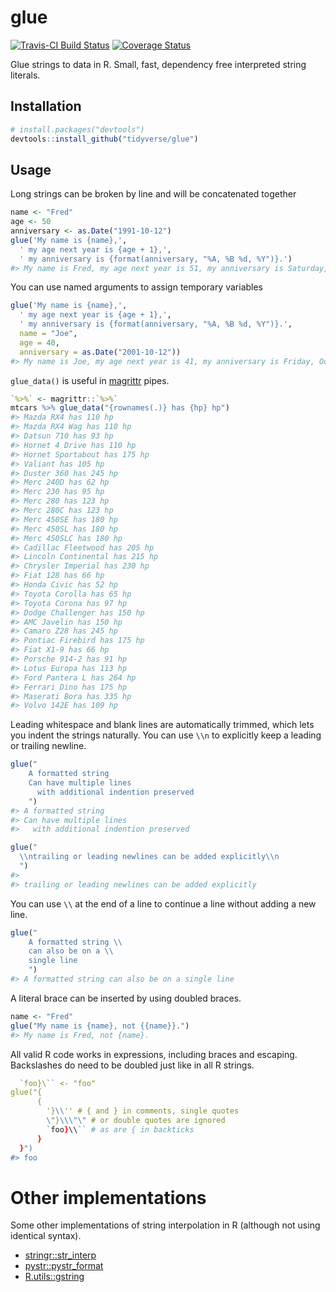 
<!-- README.md is generated from README.Rmd. Please edit that file -->
glue
====

[![Travis-CI Build Status](https://travis-ci.org/tidyverse/glue.svg?branch=master)](https://travis-ci.org/tidyverse/glue) [![Coverage Status](https://img.shields.io/codecov/c/github/tidyverse/glue/master.svg)](https://codecov.io/github/tidyverse/glue?branch=master)

Glue strings to data in R. Small, fast, dependency free interpreted string literals.

Installation
------------

``` r
# install.packages("devtools")
devtools::install_github("tidyverse/glue")
```

Usage
-----

Long strings can be broken by line and will be concatenated together

``` r
name <- "Fred"
age <- 50
anniversary <- as.Date("1991-10-12")
glue('My name is {name},',
  ' my age next year is {age + 1},',
  ' my anniversary is {format(anniversary, "%A, %B %d, %Y")}.')
#> My name is Fred, my age next year is 51, my anniversary is Saturday, October 12, 1991.
```

You can use named arguments to assign temporary variables

``` r
glue('My name is {name},',
  ' my age next year is {age + 1},',
  ' my anniversary is {format(anniversary, "%A, %B %d, %Y")}.',
  name = "Joe",
  age = 40,
  anniversary = as.Date("2001-10-12"))
#> My name is Joe, my age next year is 41, my anniversary is Friday, October 12, 2001.
```

`glue_data()` is useful in [magrittr](https://cran.r-project.org/package=magrittr) pipes.

``` r
`%>%` <- magrittr::`%>%`
mtcars %>% glue_data("{rownames(.)} has {hp} hp")
#> Mazda RX4 has 110 hp
#> Mazda RX4 Wag has 110 hp
#> Datsun 710 has 93 hp
#> Hornet 4 Drive has 110 hp
#> Hornet Sportabout has 175 hp
#> Valiant has 105 hp
#> Duster 360 has 245 hp
#> Merc 240D has 62 hp
#> Merc 230 has 95 hp
#> Merc 280 has 123 hp
#> Merc 280C has 123 hp
#> Merc 450SE has 180 hp
#> Merc 450SL has 180 hp
#> Merc 450SLC has 180 hp
#> Cadillac Fleetwood has 205 hp
#> Lincoln Continental has 215 hp
#> Chrysler Imperial has 230 hp
#> Fiat 128 has 66 hp
#> Honda Civic has 52 hp
#> Toyota Corolla has 65 hp
#> Toyota Corona has 97 hp
#> Dodge Challenger has 150 hp
#> AMC Javelin has 150 hp
#> Camaro Z28 has 245 hp
#> Pontiac Firebird has 175 hp
#> Fiat X1-9 has 66 hp
#> Porsche 914-2 has 91 hp
#> Lotus Europa has 113 hp
#> Ford Pantera L has 264 hp
#> Ferrari Dino has 175 hp
#> Maserati Bora has 335 hp
#> Volvo 142E has 109 hp
```

Leading whitespace and blank lines are automatically trimmed, which lets you indent the strings naturally. You can use `\\n` to explicitly keep a leading or trailing newline.

``` r
glue("
    A formatted string
    Can have multiple lines
      with additional indention preserved
    ")
#> A formatted string
#> Can have multiple lines
#>   with additional indention preserved

glue("
  \\ntrailing or leading newlines can be added explicitly\\n
  ")
#> 
#> trailing or leading newlines can be added explicitly
```

You can use `\\` at the end of a line to continue a line without adding a new line.

``` r
glue("
    A formatted string \\
    can also be on a \\
    single line
    ")
#> A formatted string can also be on a single line
```

A literal brace can be inserted by using doubled braces.

``` r
name <- "Fred"
glue("My name is {name}, not {{name}}.")
#> My name is Fred, not {name}.
```

All valid R code works in expressions, including braces and escaping. Backslashes do need to be doubled just like in all R strings.

``` r
  `foo}\`` <- "foo"
glue("{
      {
        '}\\'' # { and } in comments, single quotes
        \"}\\\"\" # or double quotes are ignored
        `foo}\\`` # as are { in backticks
      }
  }")
#> foo
```

Other implementations
=====================

Some other implementations of string interpolation in R (although not using identical syntax).

-   [stringr::str\_interp](http://stringr.tidyverse.org/reference/str_interp.html)
-   [pystr::pystr\_format](https://cran.r-project.org/package=pystr)
-   [R.utils::gstring](https://cran.r-project.org/package=R.utils)
